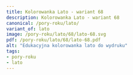 ```yaml
---
title: Kolorowanka Lato - wariant 68
description: Kolorowanka Lato - wariant 68
canonical: /pory-roku/lato/
variant_of: lato
image: /pory-roku/lato/68/lato-68.svg
pdf: /pory-roku/lato/68/lato-68.pdf
alt: "Edukacyjna kolorowanka lato do wydruku"
tags:
- pory-roku
- lato
---
```

